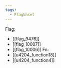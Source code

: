 ```yaml
---
tags:
  - FlagUnset
---
```

Flag:
- [[flag_9476]]
- [[flag_10007]]
- [[flag_10006]]
Fn:
- [[u4204_function18]]
- [[u4204_function4]]

